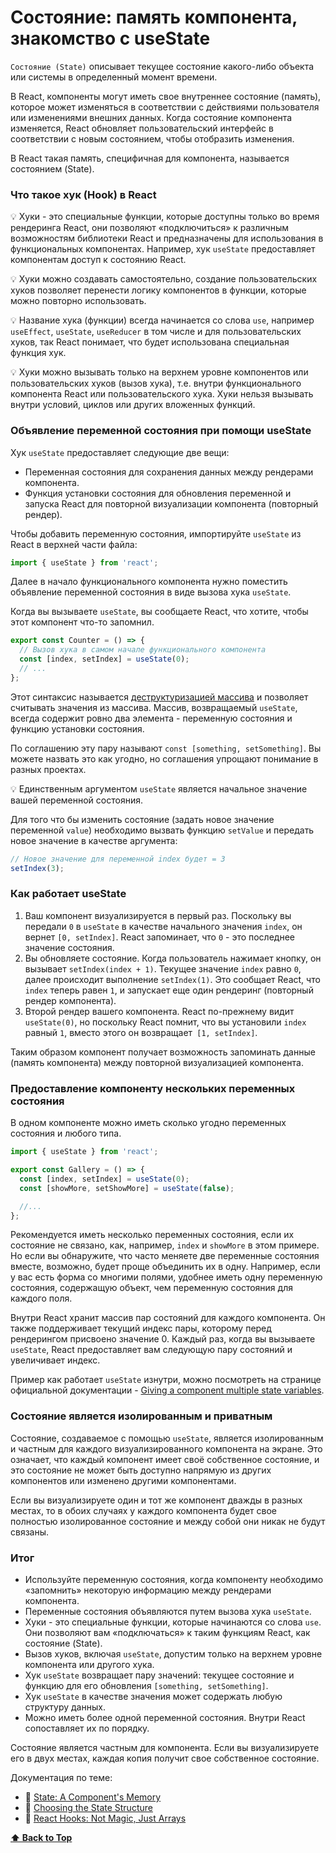 # Состояние: память компонента, знакомство с useState

`Состояние (State)` описывает текущее состояние какого-либо объекта или системы в определенный момент времени.

В React, компоненты могут иметь свое внутреннее состояние (память), которое может изменяться в соответствии с действиями пользователя или изменениями внешних данных. Когда состояние компонента изменяется, React обновляет пользовательский интерфейс в соответствии с новым состоянием, чтобы отобразить изменения.

В React такая память, специфичная для компонента, называется состоянием (State).

### Что такое хук (Hook) в React

💡 Хуки - это специальные функции, которые доступны только во время рендеринга React, они позволяют «подключиться» к различным возможностям библиотеки React и предназначены для использования в функциональных компонентах. Например, хук `useState` предоставляет компонентам доступ к состоянию React.

💡 Хуки можно создавать самостоятельно, создание пользовательских хуков позволяет перенести логику компонентов в функции, которые можно повторно использовать.

💡 Название хука (функции) всегда начинается со слова `use`, например `useEffect`, `useState`, `useReducer` в том числе и для пользовательских хуков, так React понимает, что будет использована специальная функция хук.

💡 Хуки можно вызывать только на верхнем уровне компонентов или пользовательских хуков (вызов хука), т.е. внутри функционального компонента React или пользовательского хука. Хуки нельзя вызывать внутри условий, циклов или других вложенных функций.

### Объявление переменной состояния при помощи useState

Хук `useState` предоставляет следующие две вещи:

- Переменная состояния для сохранения данных между рендерами компонента.
- Функция установки состояния для обновления переменной и запуска React для повторной визуализации компонента (повторный рендер).

Чтобы добавить переменную состояния, импортируйте `useState` из React в верхней части файла:

```jsx
import { useState } from 'react';
```

Далее в начало функционального компонента нужно поместить объявление переменной состояния в виде вызова хука `useState`.

Когда вы вызываете `useState`, вы сообщаете React, что хотите, чтобы этот компонент что-то запомнил.

```jsx
export const Counter = () => {
  // Вызов хука в самом начале функционального компонента
  const [index, setIndex] = useState(0);
  // ...
};
```

Этот синтаксис называется [деструктуризацией массива](https://javascript.info/destructuring-assignment) и позволяет считывать значения из массива. Массив, возвращаемый `useState`, всегда содержит ровно два элемента - переменную состояния и функцию установки состояния.

По соглашению эту пару называют `const [something, setSomething]`. Вы можете назвать это как угодно, но соглашения упрощают понимание в разных проектах.

💡 Единственным аргументом `useState` является начальное значение вашей переменной состояния.

Для того что бы изменить состояние (задать новое значение переменной `value`) необходимо вызвать функцию `setValue` и передать новое значение в качестве аргумента:

```jsx
// Новое значение для переменной index будет = 3
setIndex(3);
```

### Как работает useState

1. Ваш компонент визуализируется в первый раз. Поскольку вы передали `0` в `useState` в качестве начального значения `index`, он вернет `[0, setIndex]`. React запоминает, что `0` - это последнее значение состояния.
2. Вы обновляете состояние. Когда пользователь нажимает кнопку, он вызывает `setIndex(index + 1)`. Текущее значение `index` равно `0`, далее происходит выполнение `setIndex(1)`. Это сообщает React, что `index` теперь равен `1`, и запускает еще один рендеринг (повторный рендер компонента).
3. Второй рендер вашего компонента. React по-прежнему видит `useState(0)`, но поскольку React помнит, что вы установили `index` равный `1`, вместо этого он возвращает` [1, setIndex]`.

Таким образом компонент получает возможность запоминать данные (память компонента) между повторной визуализацией компонента.

### Предоставление компоненту нескольких переменных состояния

В одном компоненте можно иметь сколько угодно переменных состояния и любого типа.

```jsx
import { useState } from 'react';

export const Gallery = () => {
  const [index, setIndex] = useState(0);
  const [showMore, setShowMore] = useState(false);

  //...
};
```

Рекомендуется иметь несколько переменных состояния, если их состояние не связано, как, например, `index` и `showMore` в этом примере. Но если вы обнаружите, что часто меняете две переменные состояния вместе, возможно, будет проще объединить их в одну. Например, если у вас есть форма со многими полями, удобнее иметь одну переменную состояния, содержащую объект, чем переменную состояния для каждого поля.

Внутри React хранит массив пар состояний для каждого компонента. Он также поддерживает текущий индекс пары, которому перед рендерингом присвоено значение 0. Каждый раз, когда вы вызываете `useState`, React предоставляет вам следующую пару состояний и увеличивает индекс.

Пример как работает `useState` изнутри, можно посмотреть на странице официальной документации - [Giving a component multiple state variables](https://react.dev/learn/state-a-components-memory#giving-a-component-multiple-state-variables).

### Состояние является изолированным и приватным

Состояние, создаваемое с помощью `useState`, является изолированным и частным для каждого визуализированного компонента на экране. Это означает, что каждый компонент имеет своё собственное состояние, и это состояние не может быть доступно напрямую из других компонентов или изменено другими компонентами.

Если вы визуализируете один и тот же компонент дважды в разных местах, то в обоих случаях у каждого компонента будет свое полностью изолированное состояние и между собой они никак не будут связаны.

### Итог

- Используйте переменную состояния, когда компоненту необходимо «запомнить» некоторую информацию между рендерами компонента.
- Переменные состояния объявляются путем вызова хука `useState`.
- Хуки - это специальные функции, которые начинаются со слова `use`. Они позволяют вам «подключаться» к таким функциям React, как состояние (State).
- Вызов хуков, включая `useState`, допустим только на верхнем уровне компонента или другого хука.
- Хук `useState` возвращает пару значений: текущее состояние и функцию для его обновления `[something, setSomething]`.
- Хук `useState` в качестве значения может содержать любую структуру данных.
- Можно иметь более одной переменной состояния. Внутри React сопоставляет их по порядку.

Состояние является частным для компонента. Если вы визуализируете его в двух местах, каждая копия получит свое собственное состояние.

Документация по теме:

- 🔗 [State: A Component's Memory](https://react.dev/learn/state-a-components-memory)
- 🔗 [Choosing the State Structure](https://react.dev/learn/choosing-the-state-structure)
- 🔗 [ React Hooks: Not Magic, Just Arrays](https://medium.com/@ryardley/react-hooks-not-magic-just-arrays-cd4f1857236e)

**[⬆ Back to Top](#состояние-память-компонента-знакомство-с-usestate)**
